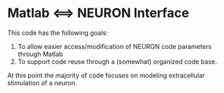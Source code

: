 # Matlab <==> NEURON Interface #

This code has the following goals:

1. To allow easier access/modification of NEURON code parameters through Matlab
2. To support code reuse through a (somewhat) organized code base.

At this point the majority of code focuses on modeling extracellular stimulation of a neuron.